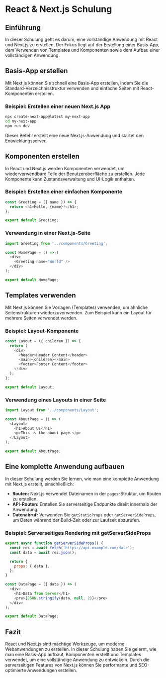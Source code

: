 
# React & Next.js Schulung

## Einführung

In dieser Schulung geht es darum, eine vollständige Anwendung mit React und Next.js zu erstellen. Der Fokus liegt auf der Erstellung einer Basis-App, dem Verwenden von Templates und Komponenten sowie dem Aufbau einer vollständigen Anwendung.


## Basis-App erstellen

Mit Next.js können Sie schnell eine Basis-App erstellen, indem Sie die Standard-Verzeichnisstruktur verwenden und einfache Seiten mit React-Komponenten erstellen.

### Beispiel: Erstellen einer neuen Next.js App

```bash
npx create-next-app@latest my-next-app
cd my-next-app
npm run dev
```

Dieser Befehl erstellt eine neue Next.js-Anwendung und startet den Entwicklungsserver.

## Komponenten erstellen

In React und Next.js werden Komponenten verwendet, um wiederverwendbare Teile der Benutzeroberfläche zu erstellen. Jede Komponente kann Zustandsverwaltung und UI-Logik enthalten.

### Beispiel: Erstellen einer einfachen Komponente

```javascript
const Greeting = ({ name }) => {
  return <h1>Hello, {name}!</h1>;
};

export default Greeting;
```

### Verwendung in einer Next.js-Seite

```javascript
import Greeting from '../components/Greeting';

const HomePage = () => (
  <div>
    <Greeting name="World" />
  </div>
);

export default HomePage;
```

## Templates verwenden

Mit Next.js können Sie Vorlagen (Templates) verwenden, um ähnliche Seitenstrukturen wiederzuverwenden. Zum Beispiel kann ein Layout für mehrere Seiten verwendet werden.

### Beispiel: Layout-Komponente

```javascript
const Layout = ({ children }) => {
  return (
    <div>
      <header>Header Content</header>
      <main>{children}</main>
      <footer>Footer Content</footer>
    </div>
  );
};

export default Layout;
```

### Verwendung eines Layouts in einer Seite

```javascript
import Layout from '../components/Layout';

const AboutPage = () => (
  <Layout>
    <h1>About Us</h1>
    <p>This is the about page.</p>
  </Layout>
);

export default AboutPage;
```

## Eine komplette Anwendung aufbauen

In dieser Schulung werden Sie lernen, wie man eine komplette Anwendung mit Next.js erstellt, einschließlich:

- **Routen:** Next.js verwendet Dateinamen in der `pages`-Struktur, um Routen zu erstellen.
- **API-Routen:** Erstellen Sie serverseitige Endpunkte direkt innerhalb der Anwendung.
- **Datenabruf:** Verwenden Sie `getStaticProps` oder `getServerSideProps`, um Daten während der Build-Zeit oder zur Laufzeit abzurufen.

### Beispiel: Serverseitiges Rendering mit getServerSideProps

```javascript
export async function getServerSideProps() {
  const res = await fetch('https://api.example.com/data');
  const data = await res.json();

  return {
    props: { data },
  };
}

const DataPage = ({ data }) => (
  <div>
    <h1>Data from Server</h1>
    <pre>{JSON.stringify(data, null, 2)}</pre>
  </div>
);

export default DataPage;
```

## Fazit

React und Next.js sind mächtige Werkzeuge, um moderne Webanwendungen zu erstellen. In dieser Schulung haben Sie gelernt, wie man eine Basis-App aufbaut, Komponenten erstellt und Templates verwendet, um eine vollständige Anwendung zu entwickeln. Durch die serverseitigen Features von Next.js können Sie performante und SEO-optimierte Anwendungen erstellen.
